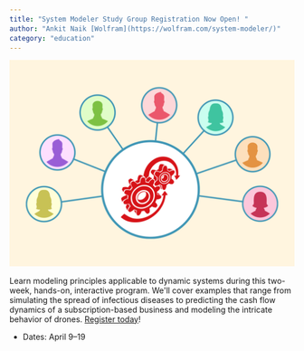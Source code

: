 ```yaml
---
title: "System Modeler Study Group Registration Now Open! "
author: "Ankit Naik [Wolfram](https://wolfram.com/system-modeler/)"
category: "education"
---
```

![Alt text](StudyGroup.png 'Wolfram System Modeler Study Group')

Learn modeling principles applicable to dynamic systems during this two-week, hands-on, interactive program. We'll cover examples that range from simulating the spread of infectious diseases to predicting the cash flow dynamics of a subscription-based business and modeling the intricate behavior of drones. [Register today](https://wolfr.am/1kmTGnYmM)!

- Dates: April 9&ndash;19

